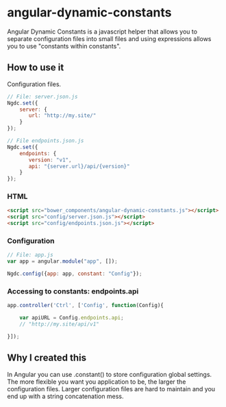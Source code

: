angular-dynamic-constants
=========================

Angular Dynamic Constants is a javascript helper that allows you to separate configuration files into small files and using expressions allows you to use "constants within constants".

## How to use it

Configuration files.
```js
// File: server.json.js
Ngdc.set({
    server: {
       url: "http://my.site/"
    }
});

// File endpoints.json.js
Ngdc.set({
    endpoints: {
       version: "v1",
       api: "{server.url}/api/{version}"
    }
});
```

### HTML

```html
<script src="bower_components/angular-dynamic-constants.js"></script>
<script src="config/server.json.js"></script>
<script src="config/endpoints.json.js"></script>
```

### Configuration
```javascript
// File: app.js
var app = angular.module("app", []);

Ngdc.config({app: app, constant: "Config"});

```

### Accessing to constants: endpoints.api

```js
app.controller('Ctrl', ['Config', function(Config){

    var apiURL = Config.endpoints.api;
    // "http://my.site/api/v1"

}]);
```

## Why I created this
In Angular you can use .constant() to store configuration global settings. The more flexible you want you application to be, the larger the configuration files.
Larger configuration files are hard to maintain and you end up with a string concatenation mess.




